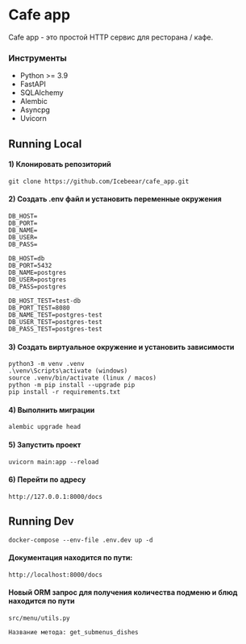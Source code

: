 # Cafe app

Cafe app - это простой HTTP сервис для ресторана / кафе.

### Инструменты

- Python >= 3.9
- FastAPI
- SQLAlchemy
- Alembic 
- Asyncpg 
- Uvicorn 

## Running Local
#### 1) Клонировать репозиторий 

    git clone https://github.com/Icebeear/cafe_app.git


#### 2) Создать .env файл и установить переменные окружения

    DB_HOST=
    DB_PORT=
    DB_NAME=
    DB_USER=
    DB_PASS=

    DB_HOST=db
    DB_PORT=5432
    DB_NAME=postgres
    DB_USER=postgres
    DB_PASS=postgres

    DB_HOST_TEST=test-db
    DB_PORT_TEST=8080
    DB_NAME_TEST=postgres-test
    DB_USER_TEST=postgres-test
    DB_PASS_TEST=postgres-test


#### 3) Создать виртуальное окружение и установить зависимости

    python3 -m venv .venv
    .\venv\Scripts\activate (windows)
    source .venv/bin/activate (linux / macos)
    python -m pip install --upgrade pip
    pip install -r requirements.txt


#### 4) Выполнить миграции 
    alembic upgrade head


#### 5) Запустить проект 
    uvicorn main:app --reload


#### 6) Перейти по адресу
    http://127.0.0.1:8000/docs


## Running Dev
    docker-compose --env-file .env.dev up -d

#### Документация находится по пути:
    http://localhost:8000/docs

#### Новый ORM запрос для получения количества подменю и блюд находится по пути 
    src/menu/utils.py 
    
    Название метода: get_submenus_dishes
    